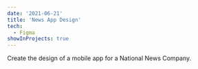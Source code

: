 ```yaml
---
date: '2021-06-21'
title: 'News App Design'
tech:
  - Figma
showInProjects: true
---
```


Create the design of a mobile app for a National News Company.
